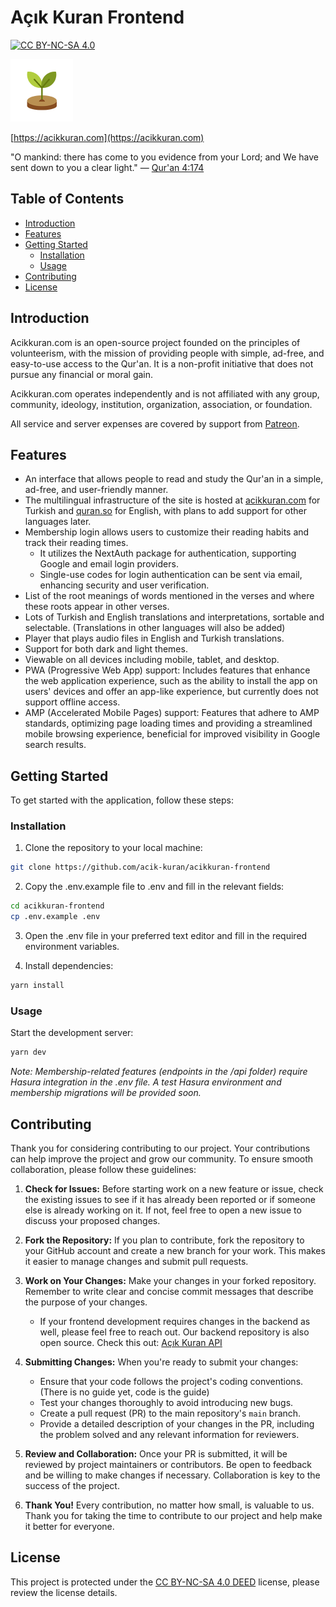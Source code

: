 # Açık Kuran Frontend

[![CC BY-NC-SA 4.0][cc-by-nc-sa-shield]][cc-by-nc-sa]

[cc-by-nc-sa]: http://creativecommons.org/licenses/by-nc-sa/4.0/
[cc-by-nc-sa-image]: https://licensebuttons.net/l/by-nc-sa/4.0/88x31.png
[cc-by-nc-sa-shield]: https://img.shields.io/badge/License-CC%20BY--NC--SA%204.0-lightgrey.svg

<img src="https://raw.githubusercontent.com/acik-kuran/acikkuran-api/main/logo.png" width="100" alt="Apaçık Kur'an'a andolsun!">

[https://acikkuran.com](https://acikkuran.com)

"O mankind: there has come to you evidence from your Lord; and We have sent down to you a clear light."
— [Qur'an 4:174](https://quran.so/4/174)

## Table of Contents

- [Introduction](#introduction)
- [Features](#features)
- [Getting Started](#getting-started)
  - [Installation](#installation)
  - [Usage](#usage)
- [Contributing](#contributing)
- [License](#license)

## Introduction

Acikkuran.com is an open-source project founded on the principles of volunteerism, with the mission of providing people with simple, ad-free, and easy-to-use access to the Qur'an. It is a non-profit initiative that does not pursue any financial or moral gain.

Acikkuran.com operates independently and is not affiliated with any group, community, ideology, institution, organization, association, or foundation.

All service and server expenses are covered by support from [Patreon](https://patreon.com/acikkuran).

## Features

- An interface that allows people to read and study the Qur'an in a simple, ad-free, and user-friendly manner.
- The multilingual infrastructure of the site is hosted at [acikkuran.com](https://acikkuran.com) for Turkish and [quran.so](https://quran.so) for English, with plans to add support for other languages later.
- Membership login allows users to customize their reading habits and track their reading times.
  - It utilizes the NextAuth package for authentication, supporting Google and email login providers.
  - Single-use codes for login authentication can be sent via email, enhancing security and user verification.
- List of the root meanings of words mentioned in the verses and where these roots appear in other verses.
- Lots of Turkish and English translations and interpretations, sortable and selectable. (Translations in other languages will also be added)
- Player that plays audio files in English and Turkish translations.
- Support for both dark and light themes.
- Viewable on all devices including mobile, tablet, and desktop.
- PWA (Progressive Web App) support: Includes features that enhance the web application experience, such as the ability to install the app on users' devices and offer an app-like experience, but currently does not support offline access.
- AMP (Accelerated Mobile Pages) support: Features that adhere to AMP standards, optimizing page loading times and providing a streamlined mobile browsing experience, beneficial for improved visibility in Google search results.

## Getting Started

To get started with the application, follow these steps:

### Installation

1. Clone the repository to your local machine:

```bash
git clone https://github.com/acik-kuran/acikkuran-frontend
```

2. Copy the .env.example file to .env and fill in the relevant fields:

```bash
cd acikkuran-frontend
cp .env.example .env
```

3. Open the .env file in your preferred text editor and fill in the required environment variables.

4. Install dependencies:

```bash
yarn install
```

### Usage

Start the development server:

```bash
yarn dev
```

_Note: Membership-related features (endpoints in the /api folder) require Hasura integration in the .env file. A test Hasura environment and membership migrations will be provided soon._

## Contributing

Thank you for considering contributing to our project. Your contributions can help improve the project and grow our community. To ensure smooth collaboration, please follow these guidelines:

1. **Check for Issues:** Before starting work on a new feature or issue, check the existing issues to see if it has already been reported or if someone else is already working on it. If not, feel free to open a new issue to discuss your proposed changes.

2. **Fork the Repository:** If you plan to contribute, fork the repository to your GitHub account and create a new branch for your work. This makes it easier to manage changes and submit pull requests.

3. **Work on Your Changes:** Make your changes in your forked repository. Remember to write clear and concise commit messages that describe the purpose of your changes.

   - If your frontend development requires changes in the backend as well, please feel free to reach out. Our backend repository is also open source. Check this out: [Açık Kuran API](https://github.com/acik-kuran/acikkuran-api)

4. **Submitting Changes:** When you're ready to submit your changes:

   - Ensure that your code follows the project's coding conventions. (There is no guide yet, code is the guide)
   - Test your changes thoroughly to avoid introducing new bugs.
   - Create a pull request (PR) to the main repository's `main` branch.
   - Provide a detailed description of your changes in the PR, including the problem solved and any relevant information for reviewers.

5. **Review and Collaboration:** Once your PR is submitted, it will be reviewed by project maintainers or contributors. Be open to feedback and be willing to make changes if necessary. Collaboration is key to the success of the project.

6. **Thank You!** Every contribution, no matter how small, is valuable to us. Thank you for taking the time to contribute to our project and help make it better for everyone.

## License

This project is protected under the [CC BY-NC-SA 4.0 DEED](https://creativecommons.org/licenses/by-nc-sa/4.0/) license, please review the license details.
